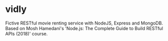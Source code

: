# vidly
Fictive RESTful movie renting service with NodeJS, Express and MongoDB.
Based on Mosh Hamedani's 'Node.js: The Complete Guide to Build RESTful APIs (2018)' course.
